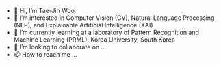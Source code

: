 - 👋 Hi, I’m Tae-Jin Woo
- 👀 I’m interested in Computer Vision (CV), Natural Language Processing (NLP), and Explainable Artificial Intelligence (XAI)
- 🌱 I’m currently learning at a laboratory of Pattern Recognition and Machine Learning (PRML), Korea University, South Korea
- 💞️ I’m looking to collaborate on ...
- 📫 How to reach me ...

<!---
squiduu/squiduu is a ✨ special ✨ repository because its `README.md` (this file) appears on your GitHub profile.
You can click the Preview link to take a look at your changes.
--->
